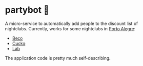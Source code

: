 # partybot 🍺

A micro-service to automatically add people to the discount list of nightclubs.
Currently, works for some nightclubs in [Porto Alegre](http://bit.ly/1pxkFsR):
- [Beco](http://beco203.com.br)
- [Cucko](http://cucko.com.br)
- [Lab](http://www.labpoa.com.br)

The application code is pretty much self-describing.
